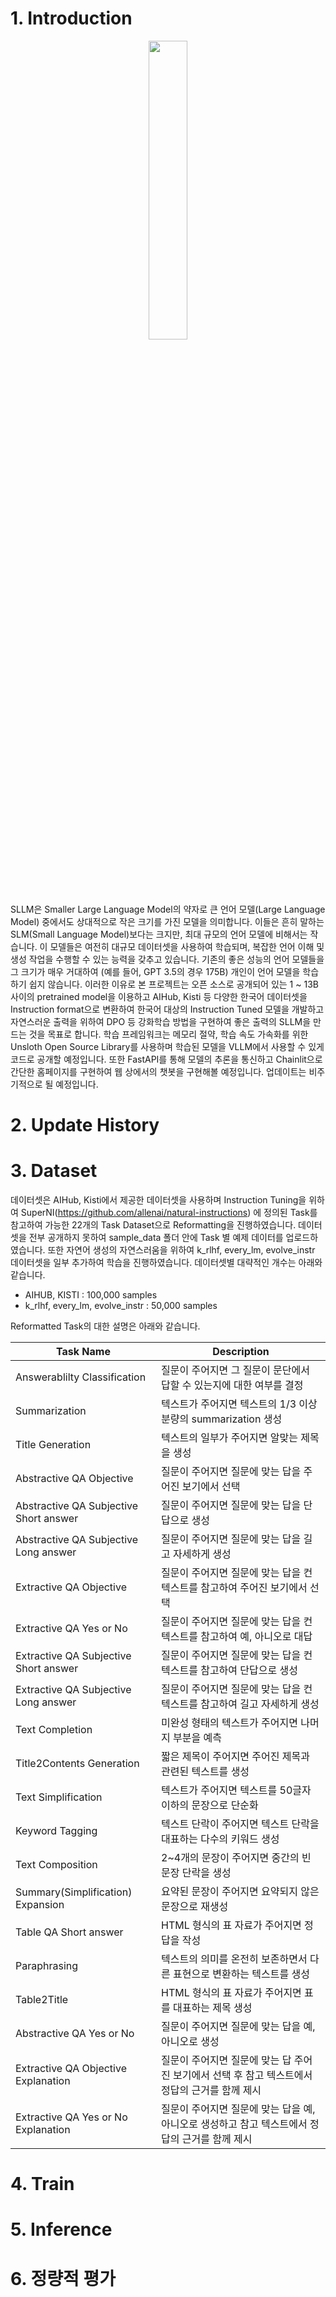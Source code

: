 # 1. Introduction
<p align="center"><img src="https://github.com/cjw94103/KOSITP/assets/45551860/c645a919-5c60-4392-ad3d-9ad4150afa69" width="35%" height="35%"></p>
SLLM은 Smaller Large Language Model의 약자로 큰 언어 모델(Large Language Model) 중에서도 상대적으로 작은 크기를 가진 모델을 의미합니다. 이들은 흔히 말하는 SLM(Small Language Model)보다는 크지만, 최대 규모의 언어 모델에 비해서는 작습니다. 이 모델들은 여전히 대규모 데이터셋을 사용하여 학습되며, 복잡한 언어 이해 및 생성 작업을 수행할 수 있는 능력을 갖추고 있습니다. 기존의 좋은 성능의 언어 모델들을 그 크기가 매우 거대하여 (예를 들어, GPT 3.5의 경우 175B) 개인이 언어 모델을 학습하기 쉽지 않습니다. 이러한 이유로 본 프로젝트는 오픈 소스로 공개되어 있는 1 ~ 13B 사이의 pretrained model을 이용하고 AIHub, Kisti 등 다양한 한국어 데이터셋을 Instruction format으로 변환하여 한국어 대상의 Instruction Tuned 모델을 개발하고 자연스러운 출력을 위하여 DPO 등 강화학습 방법을 구현하여 좋은 출력의 SLLM을 만드는 것을 목표로 합니다. 학습 프레임워크는 메모리 절약, 학습 속도 가속화를 위한 Unsloth Open Source Library를 사용하며 학습된 모델을 VLLM에서 사용할 수 있게 코드로 공개할 예정입니다. 또한 FastAPI를 통해 모델의 추론을 통신하고 Chainlit으로 간단한 홈페이지를 구현하여 웹 상에서의 챗봇을 구현해볼 예정입니다. 업데이트는 비주기적으로 될 예정입니다.

# 2. Update History

# 3. Dataset
데이터셋은 AIHub, Kisti에서 제공한 데이터셋을 사용하며 Instruction Tuning을 위하여 SuperNI(https://github.com/allenai/natural-instructions) 에 정의된 Task를 참고하여 가능한 22개의 Task Dataset으로 Reformatting을 진행하였습니다. 데이터셋을 전부 공개하지 못하여 sample_data 폴더 안에 Task 별 예제 데이터를 업로드하였습니다. 또한 자연어 생성의 자연스러움을 위하여 k_rlhf, every_lm, evolve_instr 데이터셋을 일부 추가하여 학습을 진행하였습니다. 데이터셋별 대략적인 개수는 아래와 같습니다.
- AIHUB, KISTI : 100,000 samples
- k_rlhf, every_lm, evolve_instr : 50,000 samples
  
Reformatted Task의 대한 설명은 아래와 같습니다.

|Task Name|Description|
|------|-------|
|Answerablilty Classification|질문이 주어지면 그 질문이 문단에서 답할 수 있는지에 대한 여부를 결정|
|Summarization|텍스트가 주어지면 텍스트의 1/3 이상 분량의 summarization 생성|
|Title Generation|텍스트의 일부가 주어지면 알맞는 제목을 생성|
|Abstractive QA Objective|질문이 주어지면 질문에 맞는 답을 주어진 보기에서 선택|
|Abstractive QA Subjective Short answer|질문이 주어지면 질문에 맞는 답을 단답으로 생성|
|Abstractive QA Subjective Long answer|질문이 주어지면 질문에 맞는 답을 길고 자세하게 생성|
|Extractive QA Objective|질문이 주어지면 질문에 맞는 답을 컨텍스트를 참고하여 주어진 보기에서 선택|
|Extractive QA Yes or No|질문이 주어지면 질문에 맞는 답을 컨텍스트를 참고하여 예, 아니오로 대답|
|Extractive QA Subjective Short answer|질문이 주어지면 질문에 맞는 답을 컨텍스트를 참고하여 단답으로 생성|
|Extractive QA Subjective Long answer|질문이 주어지면 질문에 맞는 답을 컨텍스트를 참고하여 길고 자세하게 생성|
|Text Completion|미완성 형태의 텍스트가 주어지면 나머지 부분을 예측|
|Title2Contents Generation|짧은 제목이 주어지면 주어진 제목과 관련된 텍스트를 생성|
|Text Simplification|텍스트가 주어지면 텍스트를 50글자 이하의 문장으로 단순화|
|Keyword Tagging|텍스트 단락이 주어지면 텍스트 단락을 대표하는 다수의 키워드 생성|
|Text Composition|2~4개의 문장이 주어지면 중간의 빈 문장 단락을 생성|
|Summary(Simplification) Expansion|요약된 문장이 주어지면 요약되지 않은 문장으로 재생성|
|Table QA Short answer|HTML 형식의 표 자료가 주어지면 정답을 작성|
|Paraphrasing|텍스트의 의미를 온전히 보존하면서 다른 표현으로 변환하는 텍스트를 생성|
|Table2Title|HTML 형식의 표 자료가 주어지면 표를 대표하는 제목 생성|
|Abstractive QA Yes or No|질문이 주어지면 질문에 맞는 답을 예, 아니오로 생성|
|Extractive QA Objective Explanation|질문이 주어지면 질문에 맞는 답 주어진 보기에서 선택 후 참고 텍스트에서 정답의 근거를 함께 제시|
|Extractive QA Yes or No Explanation|질문이 주어지면 질문에 맞는 답을 예, 아니오로 생성하고 참고 텍스트에서 정답의 근거를 함께 제시|
# 4. Train
# 5. Inference
# 6. 정량적 평가
